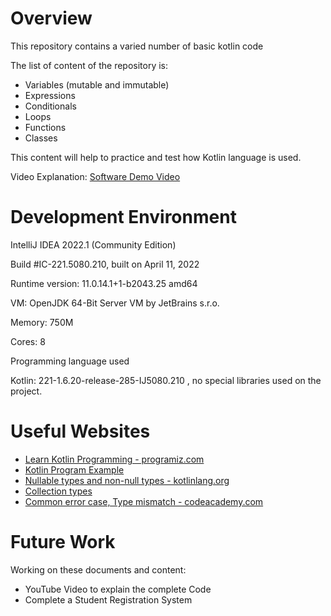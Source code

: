 # Overview

This repository contains a varied number of basic kotlin code

The list of content of the repository is:
* Variables (mutable and immutable)
* Expressions
* Conditionals
* Loops
* Functions
* Classes

This content will help to practice and test how Kotlin language is used.

Video Explanation:
[Software Demo Video](https://youtu.be/tms_KMT97q4)

# Development Environment
IntelliJ IDEA 2022.1 (Community Edition)

Build #IC-221.5080.210, built on April 11, 2022

Runtime version: 11.0.14.1+1-b2043.25 amd64

VM: OpenJDK 64-Bit Server VM by JetBrains s.r.o.

Memory: 750M

Cores: 8

Programming language used

Kotlin: 221-1.6.20-release-285-IJ5080.210
, no special libraries used on the project.

# Useful Websites

* [Learn Kotlin Programming - programiz.com](https://www.programiz.com/kotlin-programming)
* [Kotlin Program Example](https://www.programiz.com/kotlin-programming/examples/sort-custom-objects-property)
* [Nullable types and non-null types - kotlinlang.org](https://kotlinlang.org/docs/null-safety.html#nullable-types-and-non-null-types)
* [Collection types](https://kotlinlang.org/docs/collections-overview.html#collection-types)
* [Common error case, Type mismatch - codeacademy.com](https://discuss.codecademy.com/t/type-mismatch-inferred-type-is-string-but-string-was-expected/540640)

# Future Work
Working on these documents and content:
* YouTube Video to explain the complete Code
* Complete a Student Registration System
